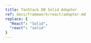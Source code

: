 ```yaml
---
title: TanStack DB Solid Adapter
ref: docs/framework/react/adapter.md
replace: {
  "React": "Solid",
  "react": "solid"
}
---
```

